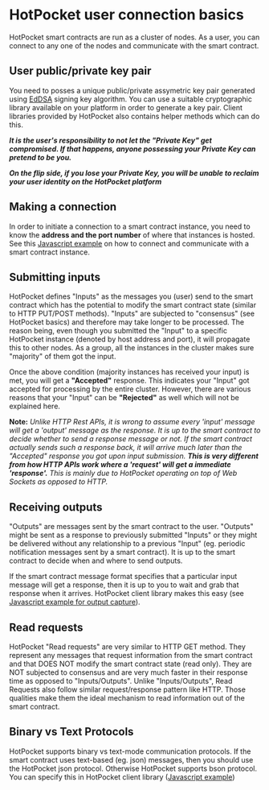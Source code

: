 # HotPocket user connection basics
HotPocket smart contracts are run as a cluster of nodes. As a user, you can connect to any one of the nodes and communicate with the smart contract.

## User public/private key pair
You need to posses a unique public/private assymetric key pair generated using [EdDSA](https://en.wikipedia.org/wiki/EdDSA#Ed25519) signing key algorithm. You can use a suitable cryptographic library available on your platform in order to generate a key pair. Client libraries provided by HotPocket also contains helper methods which can do this.

**_It is the user's responsibility to not let the "Private Key" get compromised. If that happens, anyone possessing your Private Key can pretend to be you._**

**_On the flip side, if you lose your Private Key, you will be unable to reclaim your user identity on the HotPocket platform_**

## Making a connection
In order to initiate a connection to a smart contract instance, you need to know the **address and the port number** of where that instances is hosted. See this [Javascript example](https://github.com/HotPocketDev/hp-js-client/blob/main/example/browser-example.html#L21) on how to connect and communicate with a smart contract instance.

## Submitting inputs
HotPocket defines "Inputs" as the messages you (user) send to the smart contract which has the potential to modify the smart contract state (similar to HTTP PUT/POST methods). "Inputs" are subjected to "consensus" (see HotPocket basics) and therefore may take longer to be processed. The reason being, even though you submitted the "Input" to a specific HotPocket instance (denoted by host address and port), it will propagate this to other nodes. As a group, all the instances in the cluster makes sure "majority" of them got the input.

Once the above condition (majority instances has received your input) is met, you will get a **"Accepted"** response. This indicates your "Input" got accepted for processing by the entire cluster. However, there are various reasons that your "Input" can be **"Rejected"** as well which will not be explained here.

**Note:**
_Unlike HTTP Rest APIs, it is wrong to assume every 'input' message will get a 'output' message as the response. It is up to the smart contract to decide whether to send a response message or not. If the smart contract actually sends such a response back, it will arrive much later than the "Accepted" response you got upon input submission. **This is very different from how HTTP APIs work where a 'request' will get a immediate 'response'.** This is mainly due to HotPocket operating on top of Web Sockets as opposed to HTTP._

## Receiving outputs
"Outputs" are messages sent by the smart contract to the user. "Outputs" might be sent as a response to previously submitted "Inputs" or they might be delivered without any relationship to a previous "Input" (eg. periodic notification messages sent by a smart contract). It is up to the smart contract to decide when and where to send outputs.

If the smart contract message format specifies that a particular input message will get a response, then it is up to you to wait and grab that response when it arrives. HotPocket client library makes this easy (see [Javascript example for output capture](https://github.com/HotPocketDev/hp-js-client/blob/main/example/browser-example.html#L57)).

## Read requests
HotPocket "Read requests" are very similar to HTTP GET method. They represent any messages that request information from the smart contract and that DOES NOT modify the smart contract state (read only). They are NOT subjected to consensus and are very much faster in their response time as opposed to "Inputs/Outputs". Unlike "Inputs/Outputs", Read Requests also follow similar request/response pattern like HTTP. Those qualities make them the ideal mechanism to read information out of the smart contract.

## Binary vs Text Protocols
HotPocket supports binary vs text-mode communication protocols. If the smart contract uses text-based (eg. json) messages, then you should use the HotPocket json protocol. Otherwise HotPocket supports bson protocol. You can specify this in HotPocket client library ([Javascript example](https://github.com/HotPocketDev/hp-js-client/blob/main/example/browser-example.html#L39))